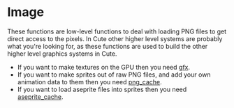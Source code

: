 # Image

These functions are low-level functions to deal with loading PNG files to get direct access to the pixels. In Cute other higher level systems are probably what you're looking for, as these functions are used to build the other higher level graphics systems in Cute.

* If you want to make textures on the GPU then you need [gfx](https://github.com/RandyGaul/cute_framework/tree/master/doc/graphics/gfx).
* If you want to make sprites out of raw PNG files, and add your own animation data to them then you need [png_cache](https://github.com/RandyGaul/cute_framework/tree/master/doc/graphics/png_cache).
* If you want to load aseprite files into sprites then you need [aseprite_cache](https://github.com/RandyGaul/cute_framework/tree/master/doc/graphics/aseprite_cache).
